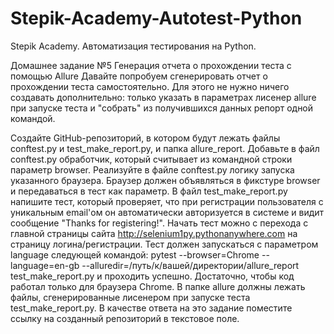 # Stepik-Academy-Autotest-Python
Stepik Academy. Автоматизация тестирования на Python.

Домашнее задание №5
Генерация отчета о прохождении теста с помощью Allure
Давайте попробуем сгенерировать отчет о прохождении теста самостоятельно. Для этого не нужно ничего создавать дополнительно: только указать в параметрах лисенер allure при запуске теста и "собрать" из получившихся данных репорт одной командой.

Создайте GitHub-репозиторий, в котором будут лежать файлы conftest.py и test_make_report.py, и папка allure_report.
Добавьте в файл conftest.py обработчик, который считывает из командной строки параметр browser.
Реализуйте в файле conftest.py логику запуска указанного браузера. Браузер должен объявляться в фикстуре browser и передаваться в тест как параметр.
В файл test_make_report.py напишите тест, который проверяет, что при регистрации пользователя с уникальным email'ом он автоматически авторизуется в системе и видит сообщение "Thanks for registering!". 
Начать тест можно с перехода с главной страницы сайта http://selenium1py.pythonanywhere.com на страницу логина/регистрации.
Тест должен запускаться с параметром language следующей командой:
pytest --browser=Chrome --language=en-gb --alluredir=/путь/к/вашей/директории/allure_report test_make_report.py
и проходить успешно. 
Достаточно, чтобы код работал только для браузера Сhrome.
В папке allure должны лежать файлы, сгенерированные лисенером при запуске теста test_make_report.py.
В качестве ответа на это задание поместите ссылку на созданный репозиторий в текстовое поле.

